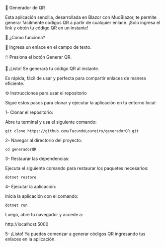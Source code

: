 📱 Generador de QR

Esta aplicación sencilla, desarrollada en Blazor con MudBlazor, te permite generar fácilmente códigos QR a partir de cualquier enlace. ¡Solo ingresa el link y obtén tu código QR en un instante!


🚀 ¿Cómo funciona?

🔗 Ingresa un enlace en el campo de texto.

🖱️ Presiona el botón Generar QR.

📲 ¡Listo! Se generará tu código QR al instante.

Es rápida, fácil de usar y perfecta para compartir enlaces de manera eficiente.



⚙️ Instrucciones para usar el repositorio

Sigue estos pasos para clonar y ejecutar la aplicación en tu entorno local:


1- Clonar el repositorio:


Abre tu terminal y usa el siguiente comando:

```
git clone https://github.com/FacundoLoureiro/generadorQR.git
```

2- Navegar al directorio del proyecto:

```
cd generadorQR
```

3- Restaurar las dependencias:

Ejecuta el siguiente comando para restaurar los paquetes necesarios:

```
dotnet restore
```

4- Ejecutar la aplicación:

Inicia la aplicación con el comando:

```
dotnet run
```

Luego, abre tu navegador y accede a:

http://localhost:5000

5- ¡Listo! Ya puedes comenzar a generar códigos QR ingresando tus enlaces en la aplicación.
